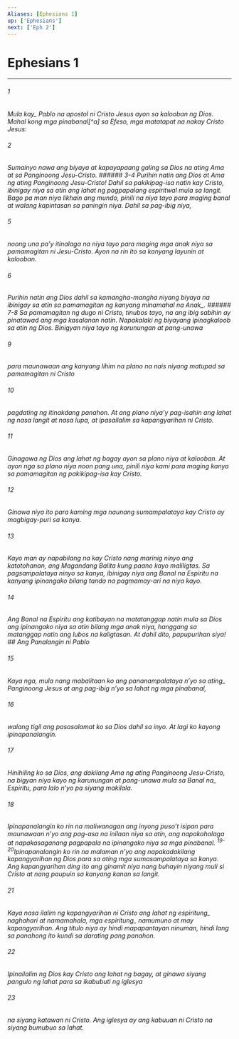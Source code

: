 ```yaml
---
Aliases: [Ephesians 1]
up: ['Ephesians']
next: ['Eph 2']
---
```

# Ephesians 1

***






















###### 1 










<i class="trans-change">Mula kay_ Pablo na apostol ni Cristo Jesus ayon sa kalooban ng Dios. Mahal kong mga pinabanal[^a] sa Efeso, mga matatapat na nakay Cristo Jesus: 





















###### 2 










Sumainyo nawa ang biyaya at kapayapaang galing sa Dios na ating Ama at sa Panginoong Jesu-Cristo. ###### 3-4 Purihin natin ang Dios at Ama ng ating Panginoong Jesu-Cristo! Dahil sa pakikipag-isa natin kay Cristo, ibinigay niya sa atin ang lahat ng pagpapalang espiritwal mula sa langit. Bago pa man niya likhain ang mundo, pinili na niya tayo para maging banal at walang kapintasan sa paningin niya. Dahil sa pag-ibig niya, 





















###### 5 










noong una paʼy itinalaga na niya tayo para maging mga anak niya sa pamamagitan ni Jesu-Cristo. Ayon na rin ito sa kanyang layunin at kalooban. 





















###### 6 










Purihin natin ang Dios dahil sa kamangha-mangha niyang biyaya na ibinigay sa atin sa pamamagitan ng kanyang minamahal <i class="trans-change">na Anak_. ###### 7-8 Sa pamamagitan ng dugo ni Cristo, tinubos tayo, na ang ibig sabihin ay pinatawad ang mga kasalanan natin. Napakalaki ng biyayang ipinagkaloob sa atin ng Dios. Binigyan niya tayo ng karunungan at pang-unawa 





















###### 9 










para maunawaan ang kanyang lihim na plano na nais niyang matupad sa pamamagitan ni Cristo 





















###### 10 










pagdating ng itinakdang panahon. At ang plano niyaʼy pag-isahin ang lahat ng nasa langit at nasa lupa, at ipasailalim sa kapangyarihan ni Cristo. 





















###### 11 










Ginagawa ng Dios ang lahat ng bagay ayon sa plano niya at kalooban. At ayon nga sa plano niya noon pang una, pinili niya kami para maging kanya sa pamamagitan ng pakikipag-isa kay Cristo. 





















###### 12 










Ginawa niya ito para kaming mga naunang sumampalataya kay Cristo ay magbigay-puri sa kanya. 





















###### 13 










Kayo man ay napabilang na kay Cristo nang marinig ninyo ang katotohanan, ang Magandang Balita kung paano kayo maliligtas. Sa pagsampalataya ninyo sa kanya, ibinigay niya ang Banal na Espiritu na kanyang ipinangako bilang tanda na pagmamay-ari na niya kayo. 





















###### 14 










Ang Banal na Espiritu ang katibayan na matatanggap natin mula sa Dios ang ipinangako niya sa atin bilang mga anak niya, hanggang sa matanggap natin ang lubos na kaligtasan. At dahil dito, papupurihan siya! ## Ang Panalangin ni Pablo 





















###### 15 










Kaya nga, mula nang mabalitaan ko ang pananampalataya nʼyo sa <i class="trans-change">ating_ Panginoong Jesus at ang pag-ibig nʼyo sa lahat ng mga pinabanal, 





















###### 16 










walang tigil ang pasasalamat ko sa Dios dahil sa inyo. At lagi ko kayong ipinapanalangin. 





















###### 17 










Hinihiling ko sa Dios, ang dakilang Ama ng ating Panginoong Jesu-Cristo, na bigyan niya kayo ng karunungan at pang-unawa mula sa <i class="trans-change">Banal na_ Espiritu, para lalo nʼyo pa siyang makilala. 





















###### 18 










Ipinapanalangin ko rin na maliwanagan ang inyong pusoʼt isipan para maunawaan nʼyo ang pag-asa na inilaan niya sa atin, ang napakahalaga at napakasaganang pagpapala na ipinangako niya sa mga pinabanal. <sup class="versenum">19-20</sup>Ipinapanalangin ko rin na malaman nʼyo ang napakadakilang kapangyarihan ng Dios para sa ating mga sumasampalataya sa kanya. Ang kapangyarihan ding ito ang ginamit niya nang buhayin niyang muli si Cristo at nang paupuin sa kanyang kanan sa langit. 





















###### 21 










Kaya nasa ilalim ng kapangyarihan ni Cristo ang lahat ng <i class="trans-change">espiritung_ naghahari at namamahala, mga <i class="trans-change">espiritung_ namumuno at may kapangyarihan. Ang titulo niya ay hindi mapapantayan ninuman, hindi lang sa panahong ito kundi sa darating pang panahon. 





















###### 22 










Ipinailalim ng Dios kay Cristo ang lahat ng bagay, at ginawa siyang pangulo ng lahat para sa ikabubuti ng iglesya 





















###### 23 










na siyang katawan ni Cristo. Ang iglesya ay ang kabuuan ni Cristo na siyang bumubuo sa lahat.
